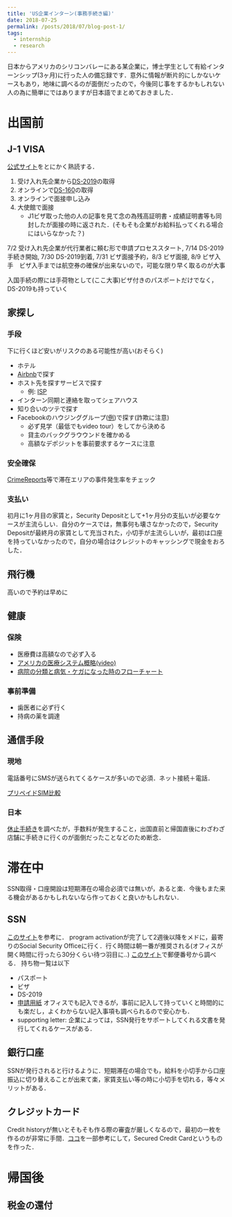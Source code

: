 ```yaml
---
title: 'US企業インターン(事務手続き編)'
date: 2018-07-25
permalink: /posts/2018/07/blog-post-1/
tags:
  - internship
  - research
---
```


日本からアメリカのシリコンバレーにある某企業に，博士学生として有給インターンシップ(3ヶ月)に行った人の備忘録です．意外に情報が断片的にしかないケースもあり，地味に調べるのが面倒だったので，今後同じ事をするかもしれない人の為に簡単にではありますが日本語でまとめておきました．

# 出国前
## J-1 VISA
[公式サイト](http://www.ustraveldocs.com/jp_jp/jp-niv-typej.asp)をとにかく熟読する．

1. 受け入れ先企業から[DS-2019](https://j1visa.state.gov/participants/how-to-apply/about-ds-2019/)の取得
1. オンラインで[DS-160](https://ceac.state.gov/genniv/)の取得
1. オンラインで面接申し込み
1. 大使館で面接
	- J1ビザ取った他の人の記事を見て念の為残高証明書・成績証明書等も同封したが面接の時に返された．(そもそも企業がお給料払ってくれる場合にはいらなかった？)
	
7/2 受け入れ先企業が代行業者に頼む形で申請プロセススタート, 7/14 DS-2019手続き開始, 7/30 DS-2019到着, 7/31 ビザ面接予約，8/3 ビザ面接, 8/9 ビザ入手　ビザ入手までは航空券の確保が出来ないので，可能な限り早く取るのが大事

入国手続の際には手荷物として(ここ大事)ビザ付きのパスポートだけでなく，DS-2019も持っていく

## 家探し

### 手段
下に行くほど安いがリスクのある可能性が高い(おそらく)
- ホテル
- [Airbnb](https://www.airbnb.jp/)で探す
- ホスト先を探すサービスで探す
	- 例: [ISP](http://isphomestays.com/)
- インターン同期と連絡を取ってシェアハウス
- 知り合いのツテで探す
- Facebookのハウジンググループ([例](https://www.facebook.com/groups/390478684333910/))で探す(詐欺に注意)
	- 必ず見学（最低でもvideo tour）をしてから決める
	- 貸主のバックグラウウンドを確かめる
	- 高額なデポジットを事前要求するケースに注意

### 安全確保
[CrimeReports](https://www.crimereports.com/)等で滞在エリアの事件発生率をチェック
### 支払い
初月に1ヶ月目の家賃と，Security Depositとして+1ヶ月分の支払いが必要なケースが主流らしい．自分のケースでは，無事何も壊さなかったので，Security Depositが最終月の家賃として充当された，小切手が主流らしいが，最初は口座を持っていなかったので，自分の場合はクレジットのキャッシングで現金をおろした．

## 飛行機
高いので予約は早めに

## 健康

### 保険
- 医療費は高額なので必ず入る
- [アメリカの医療システム概略(video)](https://www.envisageglobalinsurance.com/student-zone/cultural-vistas/videos.php)
- [病院の分類と病気・ケガになった時のフローチャート](https://www.envisageglobalinsurance.com/student-zone/cultural-vistas/treatment.php)

### 事前準備
- 歯医者に必ず行く
- 持病の薬を調達

## 通信手段
### 現地
電話番号にSMSが送られてくるケースが多いので必須．ネット接続＋電話．

[プリペイドSIM比較](https://www.englishpedia.jp/blog/america-study-abroad-sim)

### 日本
[休止手続き](https://brasiltips.com/cellphone-suspension/)を調べたが，手数料が発生すること，出国直前と帰国直後にわざわざ店舗に手続きに行くのが面倒だったことなどのため断念．

# 滞在中
SSN取得・口座開設は短期滞在の場合必須では無いが，あると楽．今後もまた来る機会があるかもしれないなら作っておくと良いかもしれない．

## SSN
[このサイト](http://www.kenkyuu.net/guide-3-02.html)を参考に．
program activationが完了して2週後以降をメドに，最寄りのSocial Security Officeに行く．行く時間は朝一番が推奨される(オフィスが開く時間に行ったら30分くらい待つ羽目に..)
[このサイト](https://secure.ssa.gov/ICON/ic001.do#officeResults)で郵便番号から調べる．
持ち物一覧は以下
- パスポート
- ビザ
- DS-2019
- [申請用紙](https://www.ssa.gov/forms/ss-5.pdf) オフィスでも記入できるが，事前に記入して持っていくと時間的にも楽だし，よくわからない記入事項も調べられるので安心かも．
- supporting letter: 企業によっては，SSN発行をサポートしてくれる文書を発行してくれるケースがある．

## 銀行口座
SSNが発行されると行けるように．短期滞在の場合でも，給料を小切手から口座振込に切り替えることが出来て楽，家賃支払い等の時に小切手を切れる，等々メリットがある．

## クレジットカード
Credit historyが無いとそもそも作る際の審査が厳しくなるので，最初の一枚を作るのが非常に手間．[ココ](https://sorakoge.net/entry/creditcard-us-credithistory-spouse)を一部参考にして，Secured Credit Cardというものを作った．

# 帰国後

## 税金の還付
